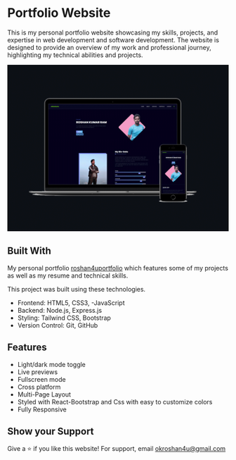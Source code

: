 
# Portfolio Website

This is my personal portfolio website showcasing my skills, projects, and expertise in web development and software development. The website is designed to provide an overview of my work and professional journey, highlighting my technical abilities and projects.

![image alt](https://github.com/okroshan4u/okroshanforu/blob/b9f141acb3ccf3c3db575063a025d7626c5666ef/smartmockups_m2momgif.png)


## Built With
My personal portfolio [roshan4uportfolio](https://roshan4uportfolio.netlify.app/) which features some of my projects as well as my resume and technical skills.

This project was built using these technologies.

- Frontend: HTML5, CSS3, -JavaScript
- Backend: Node.js, Express.js
- Styling: Tailwind CSS, Bootstrap
- Version Control: Git, GitHub

## Features

- Light/dark mode toggle
- Live previews
- Fullscreen mode
- Cross platform
- Multi-Page Layout
-  Styled with React-Bootstrap and Css with easy to customize colors
-  Fully Responsive


##  Show your Support


Give a ⭐ if you like this website! 
For support, email okroshan4u@gmail.com

